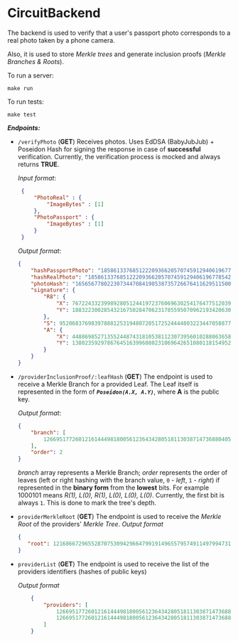 # CircuitBackend

The backend is used to verify that a user's passport photo corresponds to a real photo taken by a phone camera.

Also, it is used to store *Merkle trees* and generate inclusion proofs (*Merkle Branches & Roots*).

To run a server:

```console
make run
```

To run tests:

```console
make test
```

***Endpoints:***

- `/verifyPhoto` (**GET**)
    Receives photos. Uses EdDSA (BabyJubJub) + Poseidon Hash for signing the response in case of **successful** verification.
    Currently, the verification process is mocked and always returns **TRUE**.
  
   *Input format*:

   ```json
    {
        "PhotoReal" : {
            "ImageBytes" : [1]
        },
        "PhotoPassport" : {
            "ImageBytes" : [1]
        }
    }   
   ```

    *Output format*:

    ```json
    {
        "hashPassportPhoto": "18586133768512220936620570745912940619677854269274689475585506675881198879027",
        "hashRealPhoto": "18586133768512220936620570745912940619677854269274689475585506675881198879027",
        "photoHash": "1656567780223073447084190538735726676411629511500005572106155109614008362892",
        "signature": {
            "R8": {
                "X": 7672243323998928051244197237606963025417647751203971716427928900896151147300,
                "Y": 18832230028543216750284706231785595070962193420630427450228904590271894003990
            },
            "S": 952068376983978881253194807205172524444803223447058877048158962253044807588,
            "A": {
                "X": 4488698527135524487431810538112307395601028806365869678736730219632526477354,
                "Y": 13802359297867645163996080231069642651080118154952690766033165846082618832678
            }
        }
    }
    ```

- `/providerInclusionProof/:leafHash` (**GET**)
    The endpoint is used to receive a Merkle Branch for a provided Leaf. The Leaf itself is represented in the form of ***`Poseidon(A.X, A.Y)`***, where **A** is the public key.

    *Output format*:

    ```json
    {
        "branch": [
            12669517726012161444981800561236434280518113038714736880405414311681259007790
        ],
        "order": 2
    }
    ```

    *branch* array represents a Merkle Branch;
    *order* represents the order of leaves (left or right hashing with the branch value, `0` - *left*, `1` - *right*) if represented in the **binary form** from the **lowest** bits.
    For example 1000101 means *R(1), L(0), R(1), L(0), L(0), L(0)*. Currently, the first bit is always `1`. This is done to mark the tree's depth.

- `providerMerkleRoot` (**GET**)
    The endpoint is used to receive the *Merkle Root* of the providers' *Merkle Tree*.
     *Output format*

     ```json
    {
        "root": 12168667296552870753094296647991914965579574911497994731276783496022880154592
    }
     ```

- `providerList` (**GET**)
    The endpoint is used to receive the list of the providers identifiers (hashes of public keys)

    *Output format*

    ```json
        {
            "providers": [
                12669517726012161444981800561236434280518113038714736880405414311681259007790,
                12669517726012161444981800561236434280518113038714736880405414311681259007790
            ]
        }
    ```
